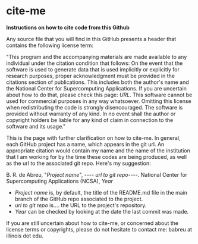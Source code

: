 # cite-me
**Instructions on how to cite code from this Github**



Any source file that you will find in this GitHub presents a header that contains the following license term:

"This program and the accompanying materials are made available to any individual under the citation condition that follows: On the event that the software is used to generate data that is used implicitly or explicitly for research purposes, proper acknowledgment must be provided in the citations section of publications. This includes both the author's name and the National Center for Supercomputing Applications. If you are uncertain about how to do that, please check this page: *URL*. This software cannot be used for commercial purposes in any way whatsoever. Omitting this license when redistributing the code is strongly disencouraged. The software is provided without warranty of any kind. In no event shall the author or copyright holders be liable for any kind of claim in connection to the software and its usage."

This is the page with further clarification on how to cite-me. In general, each GitHub project has a name, which appears in the git url. An appropriate citation would contain my name and the name of the institution that I am working for by the time these codes are being produced, as well as the url to the associated git repo. Here's my suggestion:




B. R. de Abreu, "*Project name*", *---- url to git repo----*. National Center for Supercomputing Applications (NCSA), *Year*




- *Project name* is, by default, the title of the README.md file in the main branch of the GitHub repo associated to the project.
- *url to git repo* is.... the URL to the project's repository. 
- *Year* can be checked by looking at the date the last commit was made.

If you are still uncertain about how to cite-me, or concerned about the license terms or copyrights, please do not hesitate to contact me: babreu at illinois dot edu.
